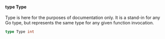 #### type Type

Type is here for the purposes of documentation only. It is a stand-in
for any Go type, but represents the same type for any given function
invocation.

```go
type Type int
```


